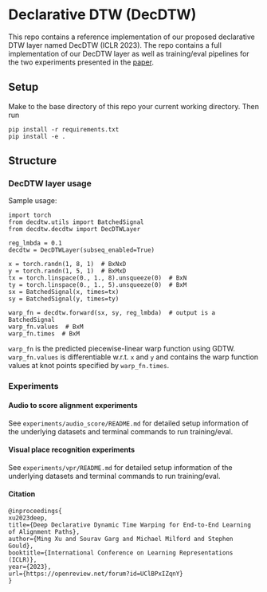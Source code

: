 # Declarative DTW (DecDTW)

This repo contains a reference implementation of our proposed declarative DTW layer named DecDTW (ICLR 2023). The repo contains a full implementation of our DecDTW layer as well as training/eval pipelines for the two experiments presented in the [paper](https://openreview.net/forum?id=UClBPxIZqnY).

## Setup

Make to the base directory of this repo your current working directory. Then run

```
pip install -r requirements.txt
pip install -e .
```

## Structure

### DecDTW layer usage

Sample usage:

```
import torch
from decdtw.utils import BatchedSignal
from decdtw.decdtw import DecDTWLayer

reg_lmbda = 0.1
decdtw = DecDTWLayer(subseq_enabled=True)

x = torch.randn(1, 8, 1)  # BxNxD
y = torch.randn(1, 5, 1)  # BxMxD
tx = torch.linspace(0., 1., 8).unsqueeze(0)  # BxN
ty = torch.linspace(0., 1., 5).unsqueeze(0)  # BxM
sx = BatchedSignal(x, times=tx)
sy = BatchedSignal(y, times=ty)

warp_fn = decdtw.forward(sx, sy, reg_lmbda)  # output is a BatchedSignal
warp_fn.values  # BxM
warp_fn.times  # BxM
```

`warp_fn` is the predicted piecewise-linear warp function using GDTW. `warp_fn.values` is differentiable w.r.t. `x` and `y` and contains the warp function values at knot points specified by `warp_fn.times`.

### Experiments

#### Audio to score alignment experiments

See `experiments/audio_score/README.md` for detailed setup information of the underlying datasets and terminal commands to run training/eval. 

#### Visual place recognition experiments

See `experiments/vpr/README.md` for detailed setup information of the underlying datasets and terminal commands to run training/eval. 

#### Citation

```
@inproceedings{
xu2023deep,
title={Deep Declarative Dynamic Time Warping for End-to-End Learning of Alignment Paths},
author={Ming Xu and Sourav Garg and Michael Milford and Stephen Gould},
booktitle={International Conference on Learning Representations (ICLR)},
year={2023},
url={https://openreview.net/forum?id=UClBPxIZqnY}
}
```
